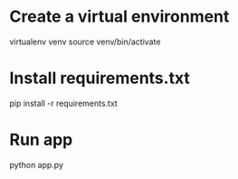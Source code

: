 # Create a virtual environment
virtualenv venv
source venv/bin/activate

# Install requirements.txt
pip install -r requirements.txt

# Run app
python app.py